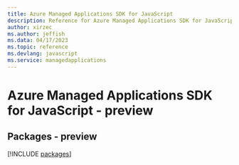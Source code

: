 ```yaml
---
title: Azure Managed Applications SDK for JavaScript
description: Reference for Azure Managed Applications SDK for JavaScript
author: xirzec
ms.author: jeffish
ms.data: 04/17/2023
ms.topic: reference
ms.devlang: javascript
ms.service: managedapplications
---
```

# Azure Managed Applications SDK for JavaScript - preview
## Packages - preview
[!INCLUDE [packages](managed-applications-index.md)]
